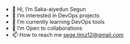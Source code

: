 - 👋 Hi, I’m Saka-aiyedun Segun 
- 👀 I’m interested in DevOps projects
- 🌱 I’m currently learning DevOps tools
- 💞️ I’m Open to collaborations 
- 📫 How to reach me sege.timz12@gmail.com

<!---
segunjkf/segunjkf is a ✨ special ✨ repository because its `README.md` (this file) appears on your GitHub profile.
You can click the Preview link to take a look at your changes.
--->
